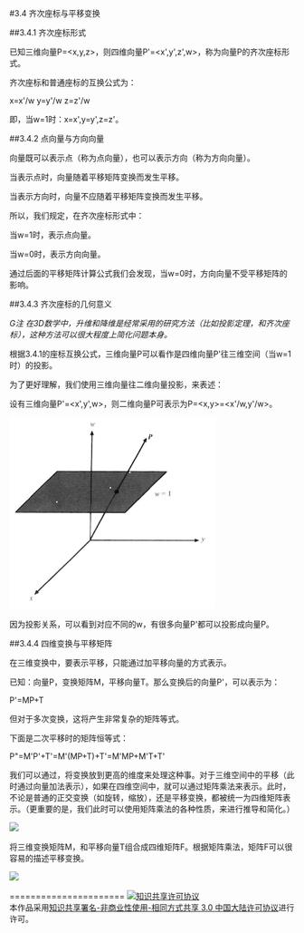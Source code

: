 #3.4 齐次座标与平移变换

##3.4.1 齐次座标形式

已知三维向量P=\<x,y,z\>，则四维向量P'=\<x',y',z',w\>，称为向量P的齐次座标形式。

齐次座标和普通座标的互换公式为：

x=x'/w
y=y'/w
z=z'/w

即，当w=1时：x=x',y=y',z=z'。

##3.4.2 点向量与方向向量

向量既可以表示点（称为点向量），也可以表示方向（称为方向向量）。

当表示点时，向量随着平移矩阵变换而发生平移。

当表示方向时，向量不应随着平移矩阵变换而发生平移。

所以，我们规定，在齐次座标形式中：

当w=1时，表示点向量。

当w=0时，表示方向向量。

通过后面的平移矩阵计算公式我们会发现，当w=0时，方向向量不受平移矩阵的影响。

##3.4.3 齐次座标的几何意义

*G注 在3D数学中，升维和降维是经常采用的研究方法（比如投影定理，和齐次座标），这种方法可以很大程度上简化问题本身。*

根据3.4.1的座标互换公式，三维向量P可以看作是四维向量P'往三维空间（当w=1时）的投影。

为了更好理解，我们使用三维向量往二维向量投影，来表述：

设有三维向量P'=\<x',y',w\>，则二维向量P可表示为P=\<x,y\>=\<x'/w,y'/w\>。

![替代文本](pic/3-4-1.png "3-4-1.png")

因为投影关系，可以看到对应不同的w，有很多向量P'都可以投影成向量P。

##3.4.4 四维变换与平移矩阵

在三维变换中，要表示平移，只能通过加平移向量的方式表示。

已知：向量P，变换矩阵M，平移向量T。那么变换后的向量P'，可以表示为：

P'=MP+T

但对于多次变换，这将产生非常复杂的矩阵等式。

下面是二次平移时的矩阵恒等式：

P"=M'P'+T'=M'(MP+T)+T'=M'MP+M'T+T'

我们可以通过，将变换放到更高的维度来处理这种事。对于三维空间中的平移（此时通过向量加法表示），如果在四维空间中，就可以通过矩阵乘法来表示。此时，不论是普通的正交变换（如旋转，缩放），还是平移变换，都被统一为四维矩阵表示。（更重要的是，我们此时可以使用矩阵乘法的各种性质，来进行推导和简化。）

<img src="http://www.forkosh.com/mathtex.cgi?\[F = \left[ {\begin{array}{*{20}{c}}
  M&\vline & T \\ 
\hline
  0&\vline & 1 
\end{array}} \right] = \left[ {\begin{array}{*{20}{c}}
  {{M_{11}}}&{{M_{12}}}&{{M_{13}}}&\vline & {{T_x}} \\ 
  {{M_{21}}}&{{M_{22}}}&{{M_{23}}}&\vline & {{T_y}} \\ 
  {{M_{31}}}&{{M_{32}}}&{{M_{33}}}&\vline & {{T_z}} \\ 
\hline
  0&0&0&\vline & 1 
\end{array}} \right]\]">

将三维变换矩阵M，和平移向量T组合成四维矩阵F。根据矩阵乘法，矩阵F可以很容易的描述平移变换。

<img src="http://www.forkosh.com/mathtex.cgi?\[P' = FP = \left[ {\begin{array}{*{20}{c}}
{{M_{11}}}&{{M_{12}}}&{{M_{13}}}&{{T_x}}\\
{{M_{21}}}&{{M_{22}}}&{{M_{23}}}&{{T_y}}\\
{{M_{31}}}&{{M_{32}}}&{{M_{33}}}&{{T_z}}\\
0&0&0&1
\end{array}} \right]\left[ {\begin{array}{*{20}{c}}
{{P_x}}\\
{{P_y}}\\
{{P_z}}\\
1
\end{array}} \right] = \left[ {\begin{array}{*{20}{c}}
{{M_{11}}{P_x} + {M_{12}}{P_y} + {M_{13}}{P_z} + {T_x}}\\
{{M_{21}}{P_x} + {M_{22}}{P_y} + {M_{33}}{P_z} + {T_y}}\\
{{M_{31}}{P_x} + {M_{32}}{P_y} + {M_{33}}{P_z} + {T_z}}\\
1
\end{array}} \right]\]">

======================
<a rel="license" href="http://creativecommons.org/licenses/by-nc-sa/3.0/cn/"><img alt="知识共享许可协议" style="border-width:0" src="https://i.creativecommons.org/l/by-nc-sa/3.0/cn/88x31.png" /></a><br />本作品采用<a rel="license" href="http://creativecommons.org/licenses/by-nc-sa/3.0/cn/">知识共享署名-非商业性使用-相同方式共享 3.0 中国大陆许可协议</a>进行许可。